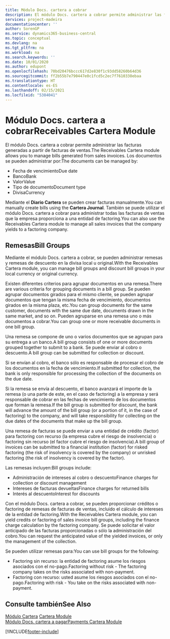 ```yaml
---
title: Módulo Docs. cartera a cobrar
description: El módulo Docs. cartera a cobrar permite administrar las facturas generadas a partir de facturas de ventas.
services: project-madeira
documentationcenter: ''
author: SorenGP
ms.service: dynamics365-business-central
ms.topic: conceptual
ms.devlang: na
ms.tgt_pltfrm: na
ms.workload: na
ms.search.keywords: ''
ms.date: 10/01/2020
ms.author: edupont
ms.openlocfilehash: 70bd20476bccc617d2e830f1c93dd58260b64d36
ms.sourcegitcommit: ff2b55b7e790447e0c1fcd5c2ec7f7610338ebaa
ms.translationtype: HT
ms.contentlocale: es-ES
ms.lasthandoff: 02/15/2021
ms.locfileid: "5384041"
---
```

# <a name="receivables-cartera-module"></a><span data-ttu-id="43a3d-103">Módulo Docs. cartera a cobrar</span><span class="sxs-lookup"><span data-stu-id="43a3d-103">Receivables Cartera Module</span></span>
<span data-ttu-id="43a3d-104">El módulo Docs. cartera a cobrar permite administrar las facturas generadas a partir de facturas de ventas.</span><span class="sxs-lookup"><span data-stu-id="43a3d-104">The Receivables Cartera module allows you to manage bills generated from sales invoices.</span></span> <span data-ttu-id="43a3d-105">Los documentos se pueden administrar por:</span><span class="sxs-lookup"><span data-stu-id="43a3d-105">The documents can be managed by:</span></span>  

- <span data-ttu-id="43a3d-106">Fecha de vencimiento</span><span class="sxs-lookup"><span data-stu-id="43a3d-106">Due date</span></span>  
- <span data-ttu-id="43a3d-107">Banco</span><span class="sxs-lookup"><span data-stu-id="43a3d-107">Bank</span></span>  
- <span data-ttu-id="43a3d-108">Valor</span><span class="sxs-lookup"><span data-stu-id="43a3d-108">Value</span></span>  
- <span data-ttu-id="43a3d-109">Tipo de documento</span><span class="sxs-lookup"><span data-stu-id="43a3d-109">Document type</span></span>  
- <span data-ttu-id="43a3d-110">Divisa</span><span class="sxs-lookup"><span data-stu-id="43a3d-110">Currency</span></span>  

<span data-ttu-id="43a3d-111">Mediante el **Diario Cartera** se pueden crear facturas manualmente.</span><span class="sxs-lookup"><span data-stu-id="43a3d-111">You can manually create bills using the **Cartera Journal**.</span></span> <span data-ttu-id="43a3d-112">También se puede utilizar el módulo Docs. cartera a cobrar para administrar todas las facturas de ventas que la empresa proporciona a una entidad de factoring.</span><span class="sxs-lookup"><span data-stu-id="43a3d-112">You can also use the Receivables Cartera module to manage all sales invoices that the company yields to a factoring company.</span></span>  

## <a name="bill-groups"></a><span data-ttu-id="43a3d-113">Remesas</span><span class="sxs-lookup"><span data-stu-id="43a3d-113">Bill Groups</span></span>  
<span data-ttu-id="43a3d-114">Mediante el módulo Docs. cartera a cobrar, se pueden administrar remesas y remesas de descuento en la divisa local u original.</span><span class="sxs-lookup"><span data-stu-id="43a3d-114">With the Receivables Cartera module, you can manage bill groups and discount bill groups in your local currency or original currency.</span></span>  

<span data-ttu-id="43a3d-115">Existen diferentes criterios para agrupar documentos en una remesa.</span><span class="sxs-lookup"><span data-stu-id="43a3d-115">There are various criteria for grouping documents in a bill group.</span></span> <span data-ttu-id="43a3d-116">Se pueden agrupar documentos girados para el mismo cliente, se pueden agrupar documentos que tengan la misma fecha de vencimiento, documentos girados en la misma plaza, etc.</span><span class="sxs-lookup"><span data-stu-id="43a3d-116">You can group documents for the same customer, documents with the same due date, documents drawn in the same market, and so on.</span></span> <span data-ttu-id="43a3d-117">Pueden agruparse en una remesa uno o más documentos a cobrar.</span><span class="sxs-lookup"><span data-stu-id="43a3d-117">You can group one or more receivable documents in one bill group.</span></span>  

<span data-ttu-id="43a3d-118">Una remesa se compone de uno o varios documentos que se agrupan para su entrega a un banco.</span><span class="sxs-lookup"><span data-stu-id="43a3d-118">A bill group consists of one or more documents grouped together to submit to a bank.</span></span> <span data-ttu-id="43a3d-119">Se puede enviar al cobro o descuento.</span><span class="sxs-lookup"><span data-stu-id="43a3d-119">A bill group can be submitted for collection or discount.</span></span>  

<span data-ttu-id="43a3d-120">Si se envían al cobro, el banco sólo es responsable de procesar el cobro de los documentos en la fecha de vencimiento.</span><span class="sxs-lookup"><span data-stu-id="43a3d-120">If submitted for collection, the bank is only responsible for processing the collection of the documents on the due date.</span></span>  

<span data-ttu-id="43a3d-121">Si la remesa se envía al descuento, el banco avanzará el importe de la remesa (o una parte de este, en el caso de factoring) a la empresa y será responsable de cobrar en las fechas de vencimiento de los documentos que forman la remesa.</span><span class="sxs-lookup"><span data-stu-id="43a3d-121">If the bill group is submitted for discount, the bank will advance the amount of the bill group (or a portion of it, in the case of factoring) to the company, and will take responsibility for collecting on the due dates of the documents that make up the bill group.</span></span>  

<span data-ttu-id="43a3d-122">Una remesa de facturas se puede enviar a una entidad de crédito (factor) para factoring con recurso (la empresa cubre el riesgo de insolvencia) o factoring sin recurso (el factor cubre el riesgo de insolvencia).</span><span class="sxs-lookup"><span data-stu-id="43a3d-122">A bill group of invoices can be submitted to a financial institution (factor) for risked factoring (the risk of insolvency is covered by the company) or unrisked factoring (the risk of insolvency is covered by the factor).</span></span>  

<span data-ttu-id="43a3d-123">Las remesas incluyen:</span><span class="sxs-lookup"><span data-stu-id="43a3d-123">Bill groups include:</span></span>  

- <span data-ttu-id="43a3d-124">Administración de intereses al cobro o descuento</span><span class="sxs-lookup"><span data-stu-id="43a3d-124">Finance charges for collection or discount management</span></span>  
- <span data-ttu-id="43a3d-125">Intereses de facturas devueltas</span><span class="sxs-lookup"><span data-stu-id="43a3d-125">Finance charges for returned bills</span></span>  
- <span data-ttu-id="43a3d-126">Interés al descuento</span><span class="sxs-lookup"><span data-stu-id="43a3d-126">Interest for discounts</span></span>  

<span data-ttu-id="43a3d-127">Con el módulo Docs. cartera a cobrar, se pueden proporcionar créditos o factoring de remesas de facturas de ventas, incluido el cálculo de intereses de la entidad de factoring.</span><span class="sxs-lookup"><span data-stu-id="43a3d-127">With the Receivables Cartera module, you can yield credits or factoring of sales invoice bill groups, including the finance charge calculation by the factoring company.</span></span> <span data-ttu-id="43a3d-128">Se puede solicitar el valor anticipado de las facturas proporcionadas o sólo la administración del cobro.</span><span class="sxs-lookup"><span data-stu-id="43a3d-128">You can request the anticipated value of the yielded invoices, or only the management of the collection.</span></span>  

<span data-ttu-id="43a3d-129">Se pueden utilizar remesas para:</span><span class="sxs-lookup"><span data-stu-id="43a3d-129">You can use bill groups for the following:</span></span>  

- <span data-ttu-id="43a3d-130">Factoring sin recurso: la entidad de factoring asume los riesgos asociados con el no-pago.</span><span class="sxs-lookup"><span data-stu-id="43a3d-130">Factoring without risk - The factoring company takes on the risks associated with non-payment.</span></span>  
- <span data-ttu-id="43a3d-131">Factoring con recurso: usted asume los riesgos asociados con el no-pago.</span><span class="sxs-lookup"><span data-stu-id="43a3d-131">Factoring with risk - You take on the risks associated with non-payment.</span></span>  

## <a name="see-also"></a><span data-ttu-id="43a3d-132">Consulte también</span><span class="sxs-lookup"><span data-stu-id="43a3d-132">See Also</span></span>  
 <span data-ttu-id="43a3d-133">[Módulo Cartera](cartera-module.md) </span><span class="sxs-lookup"><span data-stu-id="43a3d-133">[Cartera Module](cartera-module.md) </span></span>  
 [<span data-ttu-id="43a3d-134">Módulo Docs. cartera a pagar</span><span class="sxs-lookup"><span data-stu-id="43a3d-134">Payments Cartera Module</span></span>](payments-cartera-module.md)


[!INCLUDE[footer-include](../../includes/footer-banner.md)]